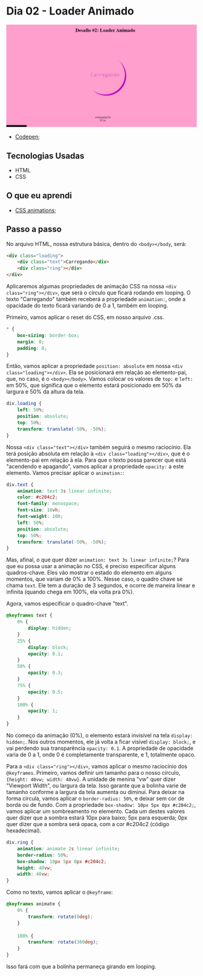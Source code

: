 # Dia 02 - Loader Animado

![Loader Animado](./loader.gif?raw=true "Loader Animado")

-   [Codepen](https://codepen.io/lizvidotti91/pen/GRZyLrP?editors=1100);

## Tecnologias Usadas

-   HTML
-   CSS

## O que eu aprendi

-   [CSS animations](https://www.w3schools.com/css/css3_animations.asp);

## Passo a passo

No arquivo HTML, nossa estrutura básica, dentro do `<body></body`, será:

```html
<div class="loading">
    <div class="text">Carregando</div>
    <div class="ring"></div>
</div>
```

Aplicaremos algumas propriedades de animação CSS na nossa `<div class="ring"></div>`, que será o círculo que ficará rodando em looping. O texto "Carregando" também receberá a propriedade `animation:`, onde a opacidade do texto ficará variando de 0 a 1, também em looping.

Primeiro, vamos aplicar o reset do CSS, em nosso arquivo .css.

```css
* {
    box-sizing: border-box;
    margin: 0;
    padding: 0;
}
```

Então, vamos aplicar a propriedade `position: absolute` em nossa `<div class="loading"></div>`. Ela se posicionará em relação ao elemento-pai, que, no caso, é o `<body></body>`. Vamos colocar os valores de `top:` e `left:` em 50%, que significa que o elemento estará posicionado em 50% da largura e 50% da altura da tela.

```css
div.loading {
    left: 50%;
    position: absolute;
    top: 50%;
    transform: translate(-50%, -50%);
}
```

Nossa `<div class="text"></div>` também seguirá o mesmo raciocínio. Ela terá posição absoluta em relação à `<div class="loading"></div>`, que é o elemento-pai em relação à ela. Para que o texto possa parecer que está "acendendo e apagando", vamos aplicar a propriedade `opacity:` a este elemento. Vamos precisar aplicar o `animation:`:

```css
div.text {
    animation: text 3s linear infinite;
    color: #c204c2;
    font-family: monospace;
    font-size: 10vh;
    font-weight: 100;
    left: 50%;
    position: absolute;
    top: 50%;
    transform: translate(-50%, -50%);
}
```

Mas, afinal, o que quer dizer `animation: text 3s linear infinite;`? Para que eu possa usar a animação no CSS, é preciso especificar alguns quadros-chave. Eles vão mostrar o estado do elemento em alguns momentos, que variam de 0% a 100%. Nesse caso, o quadro chave se chama `text`. Ele tem a duração de 3 segundos, e ocorre de maneira linear e infinita (quando chega em 100%, ela volta pra 0%).

Agora, vamos especificar o quadro-chave "text".

```css
@keyframes text {
    0% {
        display: hidden;
    }
    25% {
        display: block;
        opacity: 0.1;
    }
    50% {
        opacity: 0.3;
    }
    75% {
        opacity: 0.5;
    }
    100% {
        opacity: 1;
    }
}
```

No começo da animação (0%), o elemento estará invisível na tela `display: hidden;`. Nos outros momentos, ele já volta a ficar visível `display: block;`, e vai perdendo sua transparência `opacity: 0.1`. A propriedade de opacidade varia de 0 a 1, onde 0 é completamente transparente, e 1, totalmente opaco.

Para a `<div class="ring"></div>`, vamos aplicar o mesmo raciocínio dos `@keyframes`. Primeiro, vamos definir um tamanho para o nosso círculo, `{height: 40vw; width: 40vw}`. A unidade de menina "vw" quer dizer "Viewport Width", ou largura da tela. Isso garante que a bolinha varie de tamanho conforme a largura da tela aumenta ou diminui. Para deixar na forma circula, vamos aplicar o `border-radius: 50%`, e deixar sem cor de borda ou de fundo. Com a propriedade `box-shadow: 10px 5px 0px #c204c2;`, vamos aplicar um sombreamento no elemento. Cada um destes valores quer dizer que a sombra estará 10px para baixo; 5px para esquerda; 0px quer dizer que a sombra será opaca, com a cor #c204c2 (código hexadecimal).

```css
div.ring {
    animation: animate 2s linear infinite;
    border-radius: 50%;
    box-shadow: 10px 5px 0px #c204c2;
    height: 40vw;
    width: 40vw;
}
```

Como no texto, vamos aplicar o `@keyframe`:

```css
@keyframes animate {
    0% {
        transform: rotate(0deg);
    }

    100% {
        transform: rotate(360deg);
    }
}
```

Isso fará com que a bolinha permaneça girando em looping.
